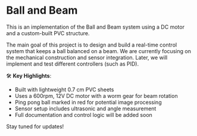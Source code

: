 # Ball and Beam

This is an implementation of the Ball and Beam system using a DC motor and a custom-built PVC structure.

The main goal of this project is to design and build a real-time control system that keeps a ball balanced on a beam. 
We are currently focusing on the mechanical construction and sensor integration. Later, we will implement and test different controllers (such as PID).

🛠️ **Key Highlights**:
- Built with lightweight 0.7 cm PVC sheets
- Uses a 600rpm, 12V DC motor with a worm gear for beam rotation
- Ping pong ball marked in red for potential image processing
- Sensor setup includes ultrasonic and angle measurement
- Full documentation and control logic will be added soon

Stay tuned for updates!
